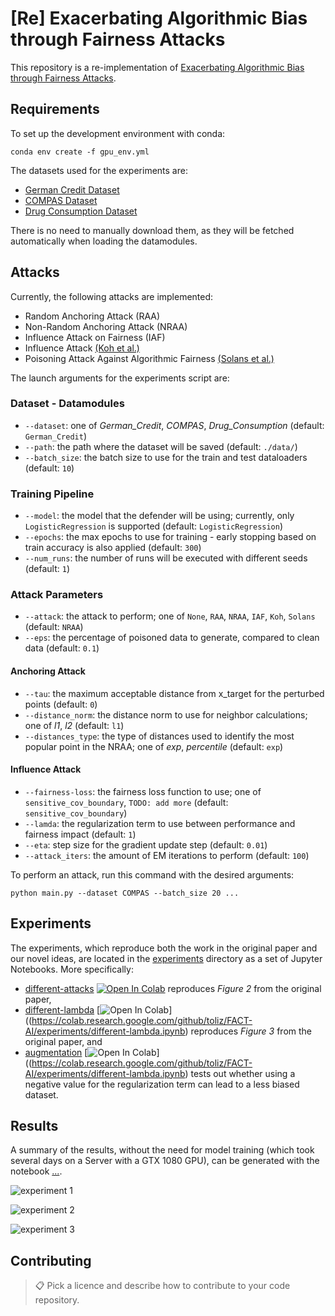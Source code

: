 # [Re] Exacerbating Algorithmic Bias through Fairness Attacks

This repository is a re-implementation of [Exacerbating Algorithmic Bias through Fairness Attacks](https://arxiv.org/abs/2012.08723).

## Requirements

To set up the development environment with conda:

```setup
conda env create -f gpu_env.yml
```

The datasets used for the experiments are:

- [German Credit Dataset](https://archive.ics.uci.edu/ml/datasets/statlog+(german+credit+data))
- [COMPAS Dataset](https://github.com/propublica/compas-analysis)
- [Drug Consumption Dataset](https://archive.ics.uci.edu/ml/datasets/Drug+consumption+%28quantified%29)

There is no need to manually download them, as they will be fetched automatically when loading the datamodules.

## Attacks

Currently, the following attacks are implemented:

- Random Anchoring Attack (RAA)
- Non-Random Anchoring Attack (NRAA)
- Influence Attack on Fairness (IAF)
- Influence Attack [(Koh et al.)](https://arxiv.org/abs/1703.04730)
- Poisoning Attack Against Algorithmic Fairness [(Solans et al.)](https://arxiv.org/abs/2004.07401)

The launch arguments for the experiments script are:

### Dataset - Datamodules

- `--dataset`: one of *German_Credit*, *COMPAS*, *Drug_Consumption* (default: `German_Credit`)
- `--path`: the path where the dataset will be saved (default: `./data/`)
- `--batch_size`: the batch size to use for the train and test dataloaders (default: `10`)

### Training Pipeline

- `--model`: the model that the defender will be using; currently, only `LogisticRegression` is supported (default: `LogisticRegression`)
- `--epochs`: the max epochs to use for training - early stopping based on train accuracy is also applied (default: `300`)
- `--num_runs`: the number of runs will be executed with different seeds (default: `1`)

### Attack Parameters

- `--attack`: the attack to perform; one of `None`, `RAA`, `NRAA`, `IAF`, `Koh`, `Solans` (default: `NRAA`)
- `--eps`: the percentage of poisoned data to generate, compared to clean data (default: `0.1`)

#### Anchoring Attack

- `--tau`: the maximum acceptable distance from x_target for the perturbed points (default: `0`)
- `--distance_norm`: the distance norm to use for neighbor calculations; one of *l1*, *l2* (default: `l1`)
- `--distances_type`: the type of distances used to identify the most popular point in the NRAA; one of *exp*, *percentile* (default: `exp`)

#### Influence Attack

- `--fairness-loss`: the fairness loss function to use; one of `sensitive_cov_boundary`, `TODO: add more` (default: `sensitive_cov_boundary`)
- `--lamda`: the regularization term to use between performance and fairness impact (default: `1`)
- `--eta`: step size for the gradient update step (default: `0.01`)
- `--attack_iters`: the amount of EM iterations to perform (default: `100`)

To perform an attack, run this command with the desired arguments:

```train
python main.py --dataset COMPAS --batch_size 20 ...
```

## Experiments

The experiments, which reproduce both the work in the original paper and our novel ideas, are located in the [experiments](experiments/) directory as a set of Jupyter Notebooks. More specifically:

- [different-attacks](experiments/different-attacks.ipynb) [![Open In Colab](https://colab.research.google.com/assets/colab-badge.svg)](https://colab.research.google.com/github/toliz/FACT-AI/experiments/different-attacks.ipynb)  reproduces *Figure 2* from the original paper,
- [different-lambda](experiments/different-lambda.ipynb) [![Open In Colab](https://colab.research.google.com/assets/colab-badge.svg)]((https://colab.research.google.com/github/toliz/FACT-AI/experiments/different-lambda.ipynb) reproduces *Figure 3* from the original paper, and
- [augmentation](experiments/augmentation.ipynb) [![Open In Colab](https://colab.research.google.com/assets/colab-badge.svg)]((https://colab.research.google.com/github/toliz/FACT-AI/experiments/different-lambda.ipynb) tests out whether using a negative value for the regularization term can lead to a less biased dataset.

## Results

A summary of the results, without the need for model training (which took several days on a Server with a GTX 1080 GPU), can be generated with the notebook [...](?).

![experiment 1](?)

![experiment 2](?)

![experiment 3](?)

## Contributing

>📋  Pick a licence and describe how to contribute to your code repository.
